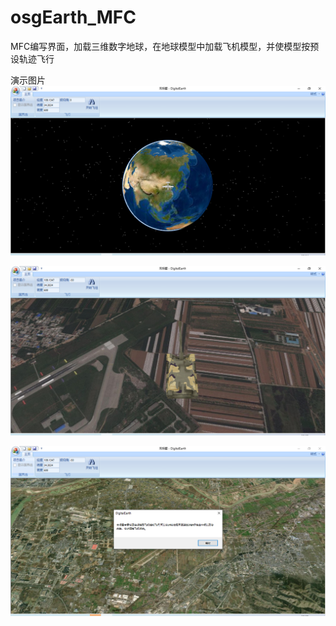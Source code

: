 # osgEarth_MFC
 MFC编写界面，加载三维数字地球，在地球模型中加载飞机模型，并使模型按预设轨迹飞行

演示图片
![](res/1.png)

![](res/2.png)

![](res/3.png)
